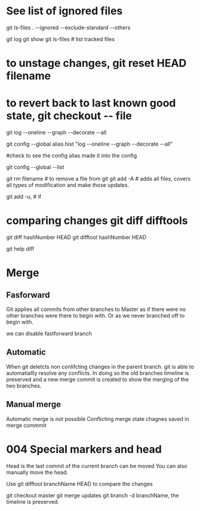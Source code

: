 # See list of ignored files
git ls-files . --ignored --exclude-standard --others

git log
git show
git ls-files  # list tracked files
# to unstage changes, git reset HEAD filename
# to revert back to last known good state, git checkout -- file
git log --oneline --graph --decorate --all

git config --global alias.hist "log --oneline --graph --decorate --all"


#check to see the config alias made it into the config

git config --global --list

git rm filename # to remove a file from git
git add -A # adds all files, covers all types of modification and make those
updates.

git add -u, # if 
# comparing changes git diff difftools

git diff hashNumber HEAD
git difftool hashNumber HEAD

git help diff


# Merge

## Fasforward 
Git applies all commits from other branches to Master as if there were no other
branches were there to begin with. Or as we never branched off to begin with.

we can disable fastforward branch

## Automatic
When git deletcts non conlifcting changes in the parent branch.
git is able to automatiallly resolve any conflicts.
In doing so the old branches timeline is preserved and a new merge commit is
created to show the merging of the two branches.

## Manual merge
Automatic merge is not possible
Conflicting merge state
chagnes saved in merge commmit


# 004 Special markers and head
Head is the last commit of the current branch
can be moved
You can also manually move the head. 

Use git difftool branchName HEAD to compare the changes

git checkout master
git merge updates
git branch -d branchName, the timeline is preserved.
